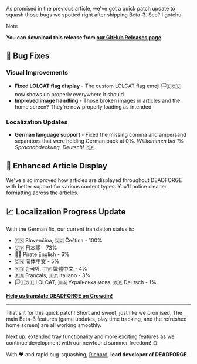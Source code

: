 As promised in the previous article, we've got a quick patch update to squash those bugs we spotted right after shipping Beta-3. See? I gotchu.

> [!NOTE]
> **You can download this release from [our GitHub Releases page](https://github.com/DeadCodeGames/DeadForge/releases/tag/v2.0.0-Beta-3-Patch-1)**.

## 🐛 Bug Fixes

### Visual Improvements
- **Fixed LOLCAT flag display** - The custom LOLCAT flag emoji 🏳️‍🇱‍🇴‍🇱‍‍ now shows up properly everywhere it should
- **Improved image handling** - Those broken images in articles and the home screen? They're now properly loading as intended

### Localization Updates
- **German language support** - Fixed the missing comma and ampersand separators that were holding German back at 0%. _Willkommen bei 1% Sprachabdeckung, Deutsch!_ 🇩🇪

## 🚀 Enhanced Article Display

We've also improved how articles are displayed throughout DEADFORGE with better support for various content types. You'll notice cleaner formatting across the articles.

## 📈 Localization Progress Update

With the German fix, our current translation status is:
- 🇸🇰 Slovenčina, 🇨🇿 Čeština - 100%
- 🇯🇵 日本語 - 73%
- 🏴‍☠️ Pirate English - 6%
- 🇨🇳 简体中文 - 5%
- 🇰🇷 한국어, 🇹🇼 繁體中文 - 4%
- 🇫🇷 Français, 🇮🇹 Italiano - 3%
- 🏳️‍🇱‍🇴‍🇱‍‍ LOLCAT, 🇺🇦 Українська мова, 🇩🇪 Deutsch - 1%

**[Help us translate DEADFORGE on Crowdin!](https://crowdin.com/project/deadforge)**

---

That's it for this quick patch! Short and sweet, just like we promised. The main Beta-3 features (game updates, play time tracking, and the refreshed home screen) are all working smoothly.

Next up: extended tray functionality and more exciting features as we continue development with our newfound summer freedom! 🌞

With ❤️ and rapid bug-squashing,
[Richard](https://github.com/RichardKanshen), **lead developer of DEADFORGE**.